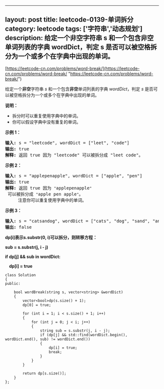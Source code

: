 
---
layout:     post
title:      leetcode-0139-单词拆分
category:   leetcode
tags:        ['字符串','动态规划']
description: 给定一个非空字符串 s 和一个包含非空单词列表的字典 wordDict，判定 s 是否可以被空格拆分为一个或多个在字典中出现的单词。
---
[https://leetcode-cn.com/problems/word-break/](https://leetcode-cn.com/problems/word-break/ "https://leetcode-cn.com/problems/word-break/")

<div class="notranslate"><p>给定一个<strong>非空</strong>字符串 <em>s</em> 和一个包含<strong>非空</strong>单词列表的字典 <em>wordDict</em>，判定&nbsp;<em>s</em> 是否可以被空格拆分为一个或多个在字典中出现的单词。</p>

<p><strong>说明：</strong></p>

<ul>
	<li>拆分时可以重复使用字典中的单词。</li>
	<li>你可以假设字典中没有重复的单词。</li>
</ul>

<p><strong>示例 1：</strong></p>

<pre><strong>输入:</strong> s = "leetcode", wordDict = ["leet", "code"]
<strong>输出:</strong> true
<strong>解释:</strong> 返回 true 因为 "leetcode" 可以被拆分成 "leet code"。
</pre>

<p><strong>示例 2：</strong></p>

<pre><strong>输入:</strong> s = "applepenapple", wordDict = ["apple", "pen"]
<strong>输出:</strong> true
<strong>解释:</strong> 返回 true 因为 <code>"</code>applepenapple<code>"</code> 可以被拆分成 <code>"</code>apple pen apple<code>"</code>。
&nbsp;    注意你可以重复使用字典中的单词。
</pre>

<p><strong>示例 3：</strong></p>

<pre><strong>输入:</strong> s = "catsandog", wordDict = ["cats", "dog", "sand", "and", "cat"]
<strong>输出:</strong> false
</pre>
</div>

<strong>
<p>dp[i]表示s.substr(0, i)可以拆分，则转移方程：</p>
<p>sub = s.substr(j, i - j)</p>
<p>if dp[j] && sub in wordDict:</p>
<p>&nbsp;&nbsp;&nbsp;&nbsp;dp[i] = true </p>

</strong>

	class Solution
	{
	public:
	
		bool wordBreak(string s, vector<string> &wordDict)
		{
			vector<bool>dp(s.size() + 1);
			dp[0] = true;
	
			for (int i = 1; i < s.size() + 1; i++)
			{
				for (int j = 0; j < i; j++)
				{
					string sub = s.substr(j, i - j);
					if (dp[j] && std::find(wordDict.begin(), wordDict.end(), sub) != wordDict.end())
					{
						dp[i] = true;
						break;
					}
				}
			}
	
			return dp[s.size()];
		}
	};